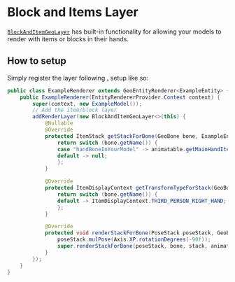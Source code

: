 # Block and Items Layer

[`BlockAndItemGeoLayer`](https://github.com/AzureDoom/AzureLib/blob/1.20/common/src/main/java/mod/azure/azurelib/renderer/layer/ItemArmorGeoLayer.java) has built-in functionality for allowing your models to render with items or blocks in their hands.

## How to setup

Simply register the layer following [.](./ "mention") setup like so:

```java
public class ExampleRenderer extends GeoEntityRenderer<ExampleEntity> {
	public ExampleRenderer(EntityRendererProvider.Context context) {
		super(context, new ExampleModel());
		// Add the item/block layer
		addRenderLayer(new BlockAndItemGeoLayer<>(this) {
			@Nullable
			@Override
			protected ItemStack getStackForBone(GeoBone bone, ExampleEntity animatable) {
				return switch (bone.getName()) {
				case "handBoneInYourModel" -> animatable.getMainHandItem();
				default -> null;
				};
			}

			@Override
			protected ItemDisplayContext getTransformTypeForStack(GeoBone bone, ItemStack stack, ExampleEntity animatable) {
				return switch (bone.getName()) {
				default -> ItemDisplayContext.THIRD_PERSON_RIGHT_HAND;
				};
			}

			@Override
			protected void renderStackForBone(PoseStack poseStack, GeoBone bone, ItemStack stack, ExampleEntity animatable, MultiBufferSource bufferSource, float partialTick, int packedLight, int packedOverlay) {
				poseStack.mulPose(Axis.XP.rotationDegrees(-90f));
				super.renderStackForBone(poseStack, bone, stack, animatable, bufferSource, partialTick, packedLight, packedOverlay);
			}
		});
	}
}
```
